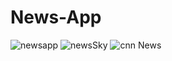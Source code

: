 # News-App
![newsapp](https://user-images.githubusercontent.com/81187698/120318526-965b1c80-c2fd-11eb-90ab-7b3bd5085a95.PNG)
![newsSky](https://user-images.githubusercontent.com/81187698/120318535-98bd7680-c2fd-11eb-8263-6a30380aa7ec.PNG)
![cnn News](https://user-images.githubusercontent.com/81187698/120318543-9b1fd080-c2fd-11eb-986d-36bd3c751681.PNG)
